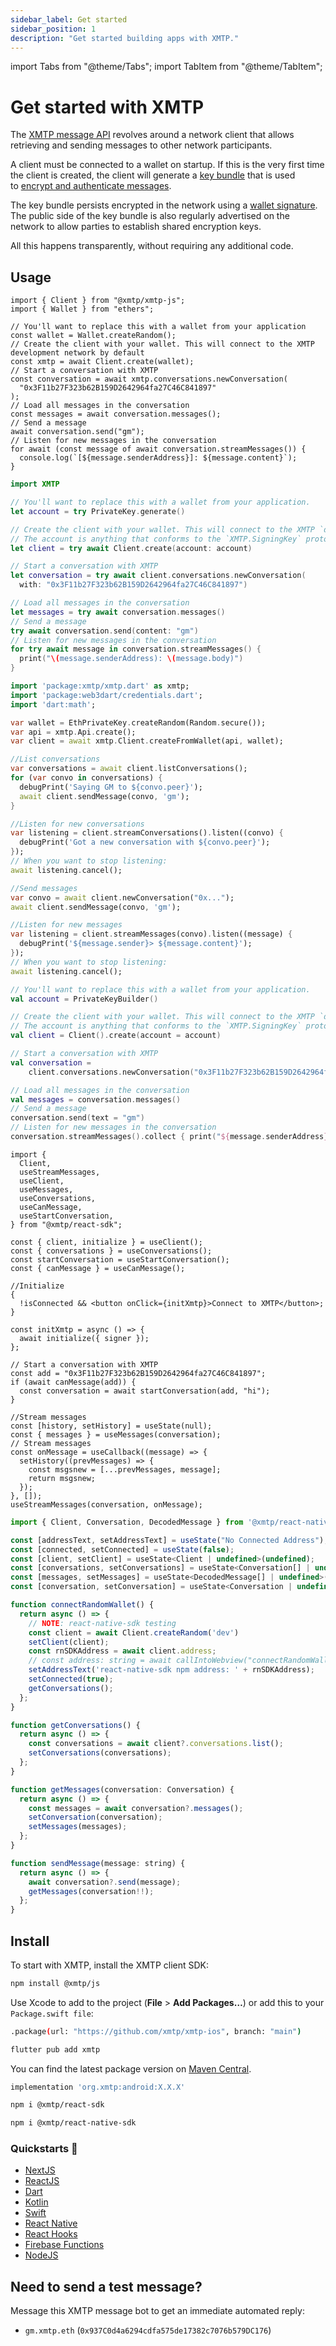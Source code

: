 ```yaml
---
sidebar_label: Get started
sidebar_position: 1
description: "Get started building apps with XMTP."
---
```


import Tabs from "@theme/Tabs";
import TabItem from "@theme/TabItem";

# Get started with XMTP

The [XMTP message API](/docs/concepts/architectural-overview#network-layer) revolves around a network client that allows retrieving and sending messages to other network participants.

A client must be connected to a wallet on startup. If this is the very first time the client is created, the client will generate a [key bundle](/docs/concepts/key-generation-and-usage) that is used to [encrypt and authenticate messages](/docs/concepts/invitation-and-message-encryption).

The key bundle persists encrypted in the network using a [wallet signature](/docs/concepts/account-signatures). The public side of the key bundle is also regularly advertised on the network to allow parties to establish shared encryption keys.

All this happens transparently, without requiring any additional code.

## Usage

<Tabs groupId="sdk-langs">
<TabItem value="js" label="JavaScript" default>

```tsx
import { Client } from "@xmtp/xmtp-js";
import { Wallet } from "ethers";

// You'll want to replace this with a wallet from your application
const wallet = Wallet.createRandom();
// Create the client with your wallet. This will connect to the XMTP development network by default
const xmtp = await Client.create(wallet);
// Start a conversation with XMTP
const conversation = await xmtp.conversations.newConversation(
  "0x3F11b27F323b62B159D2642964fa27C46C841897"
);
// Load all messages in the conversation
const messages = await conversation.messages();
// Send a message
await conversation.send("gm");
// Listen for new messages in the conversation
for await (const message of await conversation.streamMessages()) {
  console.log(`[${message.senderAddress}]: ${message.content}`);
}
```

</TabItem>
<TabItem value="swift" label="Swift" default>

```swift
import XMTP

// You'll want to replace this with a wallet from your application.
let account = try PrivateKey.generate()

// Create the client with your wallet. This will connect to the XMTP `dev` network by default.
// The account is anything that conforms to the `XMTP.SigningKey` protocol.
let client = try await Client.create(account: account)

// Start a conversation with XMTP
let conversation = try await client.conversations.newConversation(
  with: "0x3F11b27F323b62B159D2642964fa27C46C841897")

// Load all messages in the conversation
let messages = try await conversation.messages()
// Send a message
try await conversation.send(content: "gm")
// Listen for new messages in the conversation
for try await message in conversation.streamMessages() {
  print("\(message.senderAddress): \(message.body)")
}
```

</TabItem>
<TabItem value="dart" label="Dart" default>

```dart
import 'package:xmtp/xmtp.dart' as xmtp;
import 'package:web3dart/credentials.dart';
import 'dart:math';

var wallet = EthPrivateKey.createRandom(Random.secure());
var api = xmtp.Api.create();
var client = await xmtp.Client.createFromWallet(api, wallet);

//List conversations
var conversations = await client.listConversations();
for (var convo in conversations) {
  debugPrint('Saying GM to ${convo.peer}');
  await client.sendMessage(convo, 'gm');
}

//Listen for new conversations
var listening = client.streamConversations().listen((convo) {
  debugPrint('Got a new conversation with ${convo.peer}');
});
// When you want to stop listening:
await listening.cancel();

//Send messages
var convo = await client.newConversation("0x...");
await client.sendMessage(convo, 'gm');

//Listen for new messages
var listening = client.streamMessages(convo).listen((message) {
  debugPrint('${message.sender}> ${message.content}');
});
// When you want to stop listening:
await listening.cancel();
```

</TabItem>
<TabItem value="kotlin" label="Kotlin - beta" default>

```kotlin
// You'll want to replace this with a wallet from your application.
val account = PrivateKeyBuilder()

// Create the client with your wallet. This will connect to the XMTP `dev` network by default.
// The account is anything that conforms to the `XMTP.SigningKey` protocol.
val client = Client().create(account = account)

// Start a conversation with XMTP
val conversation =
    client.conversations.newConversation("0x3F11b27F323b62B159D2642964fa27C46C841897")

// Load all messages in the conversation
val messages = conversation.messages()
// Send a message
conversation.send(text = "gm")
// Listen for new messages in the conversation
conversation.streamMessages().collect { print("${message.senderAddress}: ${message.body}") }
```

</TabItem>
<TabItem value="react" label="React - beta" default>

```tsx
import {
  Client,
  useStreamMessages,
  useClient,
  useMessages,
  useConversations,
  useCanMessage,
  useStartConversation,
} from "@xmtp/react-sdk";

const { client, initialize } = useClient();
const { conversations } = useConversations();
const startConversation = useStartConversation();
const { canMessage } = useCanMessage();

//Initialize
{
  !isConnected && <button onClick={initXmtp}>Connect to XMTP</button>;
}

const initXmtp = async () => {
  await initialize({ signer });
};

// Start a conversation with XMTP
const add = "0x3F11b27F323b62B159D2642964fa27C46C841897";
if (await canMessage(add)) {
  const conversation = await startConversation(add, "hi");
}

//Stream messages
const [history, setHistory] = useState(null);
const { messages } = useMessages(conversation);
// Stream messages
const onMessage = useCallback((message) => {
  setHistory((prevMessages) => {
    const msgsnew = [...prevMessages, message];
    return msgsnew;
  });
}, []);
useStreamMessages(conversation, onMessage);
```

</TabItem>
<TabItem value="rn" label="React Native - alpha" default>

```jsx
import { Client, Conversation, DecodedMessage } from '@xmtp/react-native-sdk';

const [addressText, setAddressText] = useState("No Connected Address");
const [connected, setConnected] = useState(false);
const [client, setClient] = useState<Client | undefined>(undefined);
const [conversations, setConversations] = useState<Conversation[] | undefined>(undefined);
const [messages, setMessages] = useState<DecodedMessage[] | undefined>(undefined);
const [conversation, setConversation] = useState<Conversation | undefined>(undefined);

function connectRandomWallet() {
  return async () => {
    // NOTE: react-native-sdk testing
    const client = await Client.createRandom('dev')
    setClient(client);
    const rnSDKAddress = await client.address;
    // const address: string = await callIntoWebview("connectRandomWallet");
    setAddressText('react-native-sdk npm address: ' + rnSDKAddress);
    setConnected(true);
    getConversations();
  };
}

function getConversations() {
  return async () => {
    const conversations = await client?.conversations.list();
    setConversations(conversations);
  };
}

function getMessages(conversation: Conversation) {
  return async () => {
    const messages = await conversation?.messages();
    setConversation(conversation);
    setMessages(messages);
  };
}

function sendMessage(message: string) {
  return async () => {
    await conversation?.send(message);
    getMessages(conversation!!);
  };
}


```

</TabItem>
</Tabs>

## Install

To start with XMTP, install the XMTP client SDK:

<Tabs groupId="sdk-langs">
<TabItem value="js" label="JavaScript" default>

```bash
npm install @xmtp/js
```

</TabItem>
<TabItem value="swift" label="Swift" default>

Use Xcode to add to the project (**File** > **Add Packages…**) or add this to your `Package.swift file`:

```bash
.package(url: "https://github.com/xmtp/xmtp-ios", branch: "main")
```

</TabItem>
<TabItem value="dart" label="Dart" default>

```bash
flutter pub add xmtp
```

</TabItem>
<TabItem value="kotlin" label="Kotlin - beta" default>

You can find the latest package version on [Maven Central](https://central.sonatype.com/artifact/org.xmtp/android/0.0.5/versions).

```bash
implementation 'org.xmtp:android:X.X.X'
```

</TabItem>
<TabItem value="react" label="React - beta" default>

```bash
npm i @xmtp/react-sdk
```

</TabItem>
<TabItem value="rn" label="React Native - alpha" default>

```bash
npm i @xmtp/react-native-sdk
```

</TabItem>
</Tabs>

### Quickstarts 🏁

- [NextJS](https://github.com/fabriguespe/xmtp-quickstart-nextjs)
- [ReactJS](https://github.com/fabriguespe/xmtp-quickstart-reactjs)
- [Dart](https://github.com/xmtp/xmtp-android)
- [Kotlin](https://github.com/xmtp/xmtp-flutter)
- [Swift](https://github.com/xmtp/xmtp-ios)
- [React Native](https://github.com/fabriguespe/xmtp-react-native-quickstart)
- [React Hooks](https://github.com/fabriguespe/xmtp-hooks-quickstart)
- [Firebase Functions](https://github.com/fabriguespe/xmtp-firebase-functions)
- [NodeJS](https://github.com/fabriguespe/xmtp-quickstart-node)

## Need to send a test message?

Message this XMTP message bot to get an immediate automated reply:

- `gm.xmtp.eth` (`0x937C0d4a6294cdfa575de17382c7076b579DC176`)
